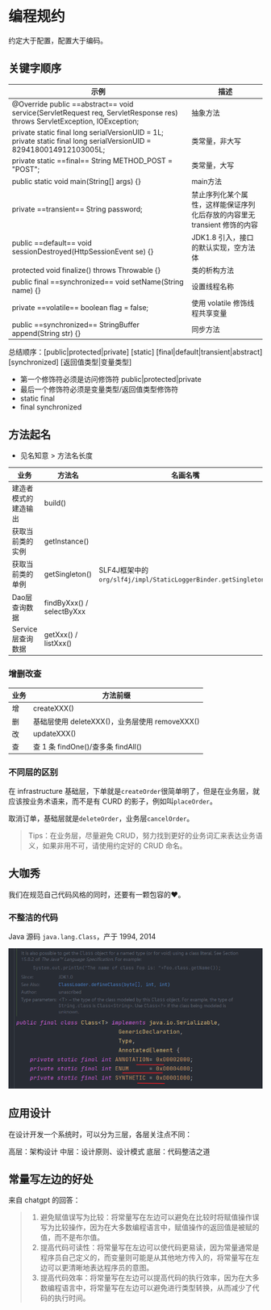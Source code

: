 # 编程规约


约定大于配置，配置大于编码。

## 关键字顺序

| 示例                                                         | 描述                                                         |
| ------------------------------------------------------------ | ------------------------------------------------------------ |
| @Override public ==abstract== void service(ServletRequest req, ServletResponse res)         throws ServletException, IOException; | 抽象方法                                                     |
| private static final long serialVersionUID = 1L;<br />private static final long serialVersionUID = 8294180014912103005L; | 类常量，非大写                                               |
| private static ==final== String METHOD_POST = "POST";        | 类常量，大写                                                 |
| public static void main(String[] args) {}                    | main方法                                                     |
| private ==transient== String password;                       | 禁止序列化某个属性，这样能保证序列化后存放的内容里无 transient 修饰的内容 |
| public ==default== void sessionDestroyed(HttpSessionEvent se) {} | JDK1.8 引入，接口的默认实现，空方法体                        |
| protected void finalize() throws Throwable {}                | 类的析构方法                                                 |
| public final ==synchronized== void setName(String name) {}   | 设置线程名称                                                 |
| private ==volatile== boolean flag = false;                   | 使用 volatile 修饰线程共享变量                               |
| public ==synchronized== StringBuffer append(String str) {}   | 同步方法                                                     |

总结顺序：[public|protected|private] [static] [final|default|transient|abstract] [synchronized] [返回值类型|变量类型]

- 第一个修饰符必须是访问修饰符 public|protected|private
- 最后一个修饰符必须是变量类型/返回值类型修饰符
- static final
- final synchronized

## 方法起名

- 见名知意 > 方法名长度

| 业务                 | 方法名                    | 名画名嘴                                                     |
| -------------------- | ------------------------- | ------------------------------------------------------------ |
| 建造者模式的建造输出 | build()                   |                                                              |
| 获取当前类的实例     | getInstance()             |                                                              |
| 获取当前类的单例     | getSingleton()            | SLF4J框架中的`org/slf4j/impl/StaticLoggerBinder.getSingleton()` |
| Dao层查询数据        | findByXxx() / selectByXxx |                                                              |
| Service层查询数据    | getXxx() / listXxx()      |                                                              |

### 增删改查

|业务|方法前缀|
|-|-|
|增|createXXX()|
|删|基础层使用 deleteXXX()，业务层使用 removeXXX()|
|改|updateXXX()|
|查|查 1 条 findOne()/查多条 findAll()|

### 不同层的区别

在 infrastructure 基础层，下单就是`createOrder`很简单明了，但是在业务层，就应该按业务术语来，而不是有 CURD 的影子，例如叫`placeOrder`。

取消订单，基础层就是`deleteOrder`，业务层`cancelOrder`。

> Tips：在业务层，尽量避免 CRUD，努力找到更好的业务词汇来表达业务语义，如果非用不可，请使用约定好的 CRUD 命名。

## 大咖秀

我们在规范自己代码风格的同时，还要有一颗包容的♥。

### 不整洁的代码

Java 源码 `java.lang.Class`，产于 1994, 2014

![image-20220907202327995](./images/image-20220907202327995.png)

## 应用设计

在设计开发一个系统时，可以分为三层，各层关注点不同：

高层：架构设计
中层：设计原则、设计模式
底层：代码整洁之道

## 常量写左边的好处

来自 chatgpt 的回答：

> 1. 避免赋值误写为比较：将常量写在左边可以避免在比较时将赋值操作误写为比较操作，因为在大多数编程语言中，赋值操作的返回值是被赋的值，而不是布尔值。
> 2. 提高代码可读性：将常量写在左边可以使代码更易读，因为常量通常是程序员自己定义的，而变量则可能是从其他地方传入的，将常量写在左边可以更清晰地表达程序员的意图。
> 3. 提高代码效率：将常量写在左边可以提高代码的执行效率，因为在大多数编程语言中，将常量写在左边可以避免进行类型转换，从而减少了代码的执行时间。

